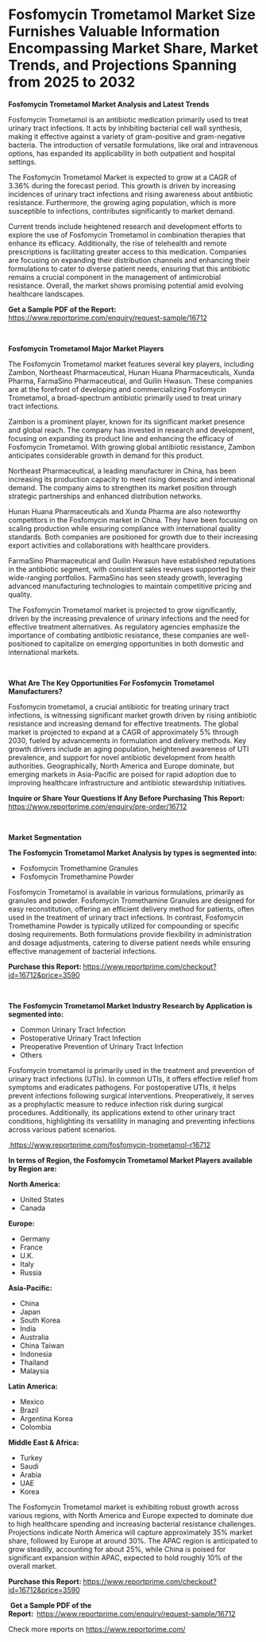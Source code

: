 <p><h1>Fosfomycin Trometamol Market Size Furnishes Valuable Information Encompassing Market Share, Market Trends, and Projections Spanning from 2025 to 2032</h1></p><p><strong>Fosfomycin Trometamol Market Analysis and Latest Trends</strong></p>
<p><p>Fosfomycin Trometamol is an antibiotic medication primarily used to treat urinary tract infections. It acts by inhibiting bacterial cell wall synthesis, making it effective against a variety of gram-positive and gram-negative bacteria. The introduction of versatile formulations, like oral and intravenous options, has expanded its applicability in both outpatient and hospital settings.</p><p>The Fosfomycin Trometamol Market is expected to grow at a CAGR of 3.36% during the forecast period. This growth is driven by increasing incidences of urinary tract infections and rising awareness about antibiotic resistance. Furthermore, the growing aging population, which is more susceptible to infections, contributes significantly to market demand.</p><p>Current trends include heightened research and development efforts to explore the use of Fosfomycin Trometamol in combination therapies that enhance its efficacy. Additionally, the rise of telehealth and remote prescriptions is facilitating greater access to this medication. Companies are focusing on expanding their distribution channels and enhancing their formulations to cater to diverse patient needs, ensuring that this antibiotic remains a crucial component in the management of antimicrobial resistance. Overall, the market shows promising potential amid evolving healthcare landscapes.</p></p>
<p><strong>Get a Sample PDF of the Report:&nbsp;</strong> <a href="https://www.reportprime.com/enquiry/request-sample/16712?utm_campaign=2459&utm_medium=2&utm_source=Github&utm_content=ia&utm_term=18032025&utm_id=fosfomycin-trometamol">https://www.reportprime.com/enquiry/request-sample/16712</a></p>
<p>&nbsp;</p>
<p><strong>Fosfomycin Trometamol Major Market Players</strong></p>
<p><p>The Fosfomycin Trometamol market features several key players, including Zambon, Northeast Pharmaceutical, Hunan Huana Pharmaceuticals, Xunda Pharma, FarmaSino Pharmaceutical, and Guilin Hwasun. These companies are at the forefront of developing and commercializing Fosfomycin Trometamol, a broad-spectrum antibiotic primarily used to treat urinary tract infections.</p><p>Zambon is a prominent player, known for its significant market presence and global reach. The company has invested in research and development, focusing on expanding its product line and enhancing the efficacy of Fosfomycin Trometamol. With growing global antibiotic resistance, Zambon anticipates considerable growth in demand for this product.</p><p>Northeast Pharmaceutical, a leading manufacturer in China, has been increasing its production capacity to meet rising domestic and international demand. The company aims to strengthen its market position through strategic partnerships and enhanced distribution networks.</p><p>Hunan Huana Pharmaceuticals and Xunda Pharma are also noteworthy competitors in the Fosfomycin market in China. They have been focusing on scaling production while ensuring compliance with international quality standards. Both companies are positioned for growth due to their increasing export activities and collaborations with healthcare providers.</p><p>FarmaSino Pharmaceutical and Guilin Hwasun have established reputations in the antibiotic segment, with consistent sales revenues supported by their wide-ranging portfolios. FarmaSino has seen steady growth, leveraging advanced manufacturing technologies to maintain competitive pricing and quality.</p><p>The Fosfomycin Trometamol market is projected to grow significantly, driven by the increasing prevalence of urinary infections and the need for effective treatment alternatives. As regulatory agencies emphasize the importance of combating antibiotic resistance, these companies are well-positioned to capitalize on emerging opportunities in both domestic and international markets.</p></p>
<p>&nbsp;</p>
<p><strong>What Are The Key Opportunities For Fosfomycin Trometamol Manufacturers?</strong></p>
<p><p>Fosfomycin trometamol, a crucial antibiotic for treating urinary tract infections, is witnessing significant market growth driven by rising antibiotic resistance and increasing demand for effective treatments. The global market is projected to expand at a CAGR of approximately 5% through 2030, fueled by advancements in formulation and delivery methods. Key growth drivers include an aging population, heightened awareness of UTI prevalence, and support for novel antibiotic development from health authorities. Geographically, North America and Europe dominate, but emerging markets in Asia-Pacific are poised for rapid adoption due to improving healthcare infrastructure and antibiotic stewardship initiatives.</p></p>
<p><strong>Inquire or Share Your Questions If Any Before Purchasing This Report:</strong> <a href="https://www.reportprime.com/enquiry/pre-order/16712?utm_campaign=2459&utm_medium=2&utm_source=Github&utm_content=ia&utm_term=18032025&utm_id=fosfomycin-trometamol">https://www.reportprime.com/enquiry/pre-order/16712</a></p>
<p>&nbsp;</p>
<p><strong>Market Segmentation</strong></p>
<p><strong>The Fosfomycin Trometamol Market Analysis by types is segmented into:</strong></p>
<p><ul><li>Fosfomycin Tromethamine Granules</li><li>Fosfomycin Tromethamine Powder</li></ul></p>
<p><p>Fosfomycin Trometamol is available in various formulations, primarily as granules and powder. Fosfomycin Tromethamine Granules are designed for easy reconstitution, offering an efficient delivery method for patients, often used in the treatment of urinary tract infections. In contrast, Fosfomycin Tromethamine Powder is typically utilized for compounding or specific dosing requirements. Both formulations provide flexibility in administration and dosage adjustments, catering to diverse patient needs while ensuring effective management of bacterial infections.</p></p>
<p><strong>Purchase this Report:&nbsp;</strong><a href="https://www.reportprime.com/checkout?id=16712&price=3590&utm_campaign=2459&utm_medium=2&utm_source=Github&utm_content=ia&utm_term=18032025&utm_id=fosfomycin-trometamol">https://www.reportprime.com/checkout?id=16712&price=3590</a></p>
<p>&nbsp;</p>
<p><strong>The Fosfomycin Trometamol Market Industry Research by Application is segmented into:</strong></p>
<p><ul><li>Common Urinary Tract Infection</li><li>Postoperative Urinary Tract Infection</li><li>Preoperative Prevention of Urinary Tract Infection</li><li>Others</li></ul></p>
<p><p>Fosfomycin trometamol is primarily used in the treatment and prevention of urinary tract infections (UTIs). In common UTIs, it offers effective relief from symptoms and eradicates pathogens. For postoperative UTIs, it helps prevent infections following surgical interventions. Preoperatively, it serves as a prophylactic measure to reduce infection risk during surgical procedures. Additionally, its applications extend to other urinary tract conditions, highlighting its versatility in managing and preventing infections across various patient scenarios.</p></p>
<p><a href="https://www.reportprime.com/fosfomycin-trometamol-r16712?utm_campaign=2459&utm_medium=2&utm_source=Github&utm_content=ia&utm_term=18032025&utm_id=fosfomycin-trometamol">&nbsp;https://www.reportprime.com/fosfomycin-trometamol-r16712</a></p>
<p><strong>In terms of Region, the Fosfomycin Trometamol Market Players available by Region are:</strong></p>
<p>
    <p> <strong> North America: </strong>
        <ul>
            <li>United States</li>
            <li>Canada</li>
        </ul>
        </p> 
    <p> <strong> Europe: </strong>
        <ul>
            <li>Germany</li>
            <li>France</li>
            <li>U.K.</li>
            <li>Italy</li>
            <li>Russia</li>
        </ul>
        </p> 
    <p> <strong> Asia-Pacific: </strong>
        <ul>
            <li>China</li>
            <li>Japan</li>
            <li>South Korea</li>
            <li>India</li>
            <li>Australia</li>
            <li>China Taiwan</li>
            <li>Indonesia</li>
            <li>Thailand</li>
            <li>Malaysia</li>
        </ul>
        </p> 
    <p> <strong> Latin America: </strong>
        <ul>
            <li>Mexico</li>
            <li>Brazil</li>
            <li>Argentina Korea</li>
            <li>Colombia</li>
        </ul>
        </p> 
    <p> <strong> Middle East & Africa: </strong>
        <ul>
            <li>Turkey</li>
            <li>Saudi</li>
            <li>Arabia</li>
            <li>UAE</li>
            <li>Korea</li>
        </ul>
    </p>
    </p>
<p><p>The Fosfomycin Trometamol market is exhibiting robust growth across various regions, with North America and Europe expected to dominate due to high healthcare spending and increasing bacterial resistance challenges. Projections indicate North America will capture approximately 35% market share, followed by Europe at around 30%. The APAC region is anticipated to grow steadily, accounting for about 25%, while China is poised for significant expansion within APAC, expected to hold roughly 10% of the overall market.</p></p>
<p><strong>Purchase this Report: </strong><a href="https://www.reportprime.com/checkout?id=16712&price=3590&utm_campaign=2459&utm_medium=2&utm_source=Github&utm_content=ia&utm_term=18032025&utm_id=fosfomycin-trometamol">https://www.reportprime.com/checkout?id=16712&price=3590</a></p>
<p>&nbsp;<strong>Get a Sample PDF of the Report:&nbsp;&nbsp;</strong><a href="https://www.reportprime.com/enquiry/request-sample/16712?utm_campaign=2459&utm_medium=2&utm_source=Github&utm_content=ia&utm_term=18032025&utm_id=fosfomycin-trometamol">https://www.reportprime.com/enquiry/request-sample/16712</a></p>
<p><strong></strong></p>
<p>Check more reports on <a href="https://www.reportprime.com/?utm_campaign=2459&utm_medium=2&utm_source=Github&utm_content=ia&utm_term=18032025&utm_id=fosfomycin-trometamol">https://www.reportprime.com/</a></p>